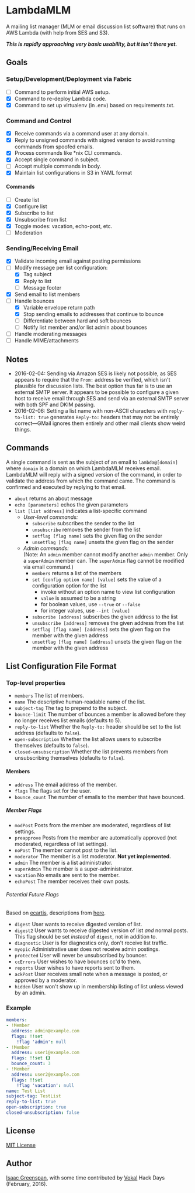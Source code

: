 # LambdaMLM

A mailing list manager (MLM or email discussion list software) that runs on AWS Lambda (with help from SES and S3).

***This is rapidly approaching very basic usability, but it isn't there yet.***

## Goals

### Setup/Development/Deployment via Fabric

- [ ] Command to perform initial AWS setup.
- [x] Command to re-deploy Lambda code.
- [x] Command to set up virtualenv (in .env) based on requirements.txt.

### Command and Control

- [x] Receive commands via a command user at any domain.
- [x] Reply to unsigned commands with signed version to avoid running commands from spoofed emails.
- [x] Process commands like *nix CLI commands.
- [x] Accept single command in subject.
- [ ] Accept multiple commands in body.
- [x] Maintain list configurations in S3 in YAML format

#### Commands

- [ ] Create list
- [x] Configure list
- [x] Subscribe to list
- [x] Unsubscribe from list
- [x] Toggle modes: vacation, echo-post, etc.
- [ ] Moderation

### Sending/Receiving Email

- [x] Validate incoming email against posting permissions
- [ ] Modify message per list configuration:
	- [x] Tag subject
	- [x] Reply to list
	- [ ] Message footer
- [x] Send email to list members
- [ ] Handle bounces
	- [x] Variable envelope return path
	- [x] Stop sending emails to addresses that continue to bounce
	- [ ] Differentiate between hard and soft bounces
	- [ ] Notify list member and/or list admin about bounces
- [ ] Handle moderating messages
- [ ] Handle MIME/attachments

## Notes

- 2016-02-04: Sending via Amazon SES is likely not possible, as SES appears to require that the `From:` address be verified, which isn't plausible for discussion lists.  The best option thus far is to use an external SMTP server.  It appears to be possible to configure a given host to receive email through SES and send via an external SMTP server with both SPF and DKIM passing.
- 2016-02-06: Setting a list name with non-ASCII characters with `reply-to-list: true` generates `Reply-to:` headers that may not be entirely correct—GMail ignores them entirely and other mail clients show weird things.

## Commands

A single command is sent as the subject of an email to `lambda@[domain]` where `domain` is a domain on which LambdaMLM receives email.  LambdaMLM will reply with a signed version of the command, in order to validate the address from which the command came.  The command is confirmed and executed by replying to that email.

- `about` returns an about message
- `echo [parameters]` echos the given parameters
- `list [list address]` indicates a list-specific command
	- _User-level commands:_
		- `subscribe` subscribes the sender to the list
		- `unsubscribe` removes the sender from the list
		- `setflag [flag name]` sets the given flag on the sender
		- `unsetflag [flag name]` unsets the given flag on the sender
	- _Admin commands:_  
	  (Note: An `admin` member cannot modify another `admin` member.  Only a `superAdmin` member can.  The `superAdmin` flag cannot be modified via email command.)
		- `members` returns a list of the members
		- `set [config option name] [value]` sets the value of a configuration option for the list
			- invoke without an option name to view list configuration
			- `value` is assumed to be a string
			- for boolean values, use `--true` or `--false`
			- for integer values, use `--int [value]`
		- `subscribe [address]` subscribes the given address to the list
		- `unsubscribe [address]` removes the given address from the list
		- `setflag [flag name] [address]` sets the given flag on the member with the given address
		- `unsetflag [flag name] [address]` unsets the given flag on the member with the given address

## List Configuration File Format

### Top-level properties

- `members` The list of members.
- `name` The descriptive human-readable name of the list.
- `subject-tag` The tag to prepend to the subject.
- `bounce-limit` The number of bounces a member is allowed before they no longer receives list emails (defaults to 5).
- `reply-to-list` Whether the `Reply-to:` header should be set to the list address (defaults to `false`).
- `open-subscription` Whether the list allows users to subscribe themselves (defaults to `false`).
- `closed-unsubscription` Whether the list prevents members from unsubscribing themselves (defaults to `false`).

#### Members

- `address` The email address of the member.
- `flags` The flags set for the user.
- `bounce_count` The number of emails to the member that have bounced.

##### Member Flags

- `modPost` Posts from the member are moderated, regardless of list settings.
- `preapprove` Posts from the member are automatically approved (not moderated, regardless of list settings).
- `noPost` The member cannot post to the list.
- `moderator` The member is a list moderator.  **Not yet implemented.**
- `admin` The member is a list administrator.
- `superAdmin` The member is a super-administrator.
- `vacation` No emails are sent to the member.
- `echoPost` The member receives their own posts.

###### Potential Future Flags

Based on [ecartis](https://www.ecartis.net), descriptions from [here](https://wiki.utdallas.edu/wiki/display/FAQ/Ecartis+Account+Flags).

- `digest` User wants to receive digested version of list.
- `digest2` User wants to receive digested version of list _and_ normal posts. This flag should be set _instead_ of `digest`, not in addition to.
- `diagnostic` User is for diagnostics only, don't receive list traffic.
- `myopic` Administrative user does not receive admin postings.
- `protected` User will never be unsubscribed by bouncer.
- `ccErrors` User wishes to have bounces cc'd to them.
- `reports` User wishes to have reports sent to them.
- `ackPost` User receives small note when a message is posted, or approved by a moderator.
- `hidden` User won't show up in membership listing of list unless viewed by an admin.

### Example
```yaml
members:
- !Member
  address: admin@example.com
  flags: !!set
    !flag 'admin': null
- !Member
  address: user1@example.com
  flags: !!set {}
  bounce_count: 3
- !Member
  address: user2@example.com
  flags: !!set
    !flag 'vacation': null
name: Test List
subject-tag: TestList
reply-to-list: true
open-subscription: true
closed-unsubscription: false
```

## License

[MIT License](LICENSE)

## Author

[Isaac Greenspan](https://github.com/ilg), with some time contributed by [Vokal](http://vokal.io) Hack Days (February, 2016).
